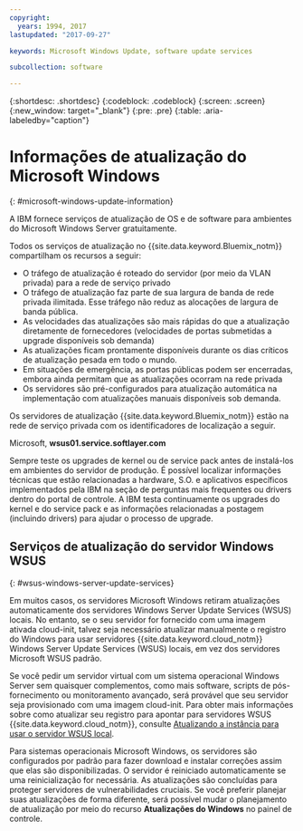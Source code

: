 ```yaml
---
copyright:
  years: 1994, 2017
lastupdated: "2017-09-27"

keywords: Microsoft Windows Update, software update services

subcollection: software

---
```


{:shortdesc: .shortdesc}
{:codeblock: .codeblock}
{:screen: .screen}
{:new_window: target="_blank"}
{:pre: .pre}
{:table: .aria-labeledby="caption"}

# Informações de atualização do Microsoft Windows
{: #microsoft-windows-update-information}

A IBM fornece serviços de atualização de OS e de software para ambientes do Microsoft Windows Server gratuitamente.

Todos os serviços de atualização no {{site.data.keyword.Bluemix_notm}} compartilham os recursos a seguir:
* O tráfego de atualização é roteado do servidor (por meio da VLAN privada) para a rede de serviço privado
* O tráfego de atualização faz parte de sua largura de banda de rede privada ilimitada. Esse tráfego não reduz as alocações de largura de banda pública.
* As velocidades das atualizações são mais rápidas do que a atualização diretamente de fornecedores (velocidades de portas submetidas a upgrade disponíveis sob demanda)
* As atualizações ficam prontamente disponíveis durante os dias críticos de atualização pesada em todo o mundo.
* Em situações de emergência, as portas públicas podem ser encerradas, embora ainda permitam que as atualizações ocorram na rede privada
* Os servidores são pré-configurados para atualização automática na implementação com atualizações manuais disponíveis sob demanda.


Os servidores de atualização {{site.data.keyword.Bluemix_notm}} estão na rede de serviço privada com os identificadores de localização a seguir.

Microsoft, **wsus01.service.softlayer.com**

Sempre teste os upgrades de kernel ou de service pack antes de instalá-los em ambientes do servidor de produção. É possível localizar informações técnicas que estão relacionadas a hardware, S.O. e aplicativos específicos implementados pela IBM na seção de perguntas mais frequentes ou drivers dentro do portal de controle. A IBM testa continuamente os upgrades do kernel e do service pack e as informações relacionadas a postagem (incluindo drivers) para ajudar o processo de upgrade.


## Serviços de atualização do servidor Windows WSUS
{: #wsus-windows-server-update-services}

Em muitos casos, os servidores Microsoft Windows retiram atualizações automaticamente dos servidores Windows Server Update Services (WSUS) locais. No entanto, se o seu servidor for fornecido com uma imagem ativada cloud-init, talvez seja necessário atualizar manualmente o registro do Windows para usar servidores {{site.data.keyword.cloud_notm}} Windows Server Update Services (WSUS) locais, em vez dos servidores Microsoft WSUS padrão.

Se você pedir um servidor virtual com um sistema operacional Windows Server sem quaisquer complementos, como mais software, scripts de pós-fornecimento ou monitoramento avançado, será provável que seu servidor seja provisionado com uma imagem cloud-init. Para obter mais informações sobre como atualizar seu registro para apontar para servidores WSUS {{site.data.keyword.cloud_notm}}, consulte [Atualizando a instância para usar o servidor WSUS local](/docs/infrastructure/software?topic=software-updating-an-instance-to-use-a-local-wsus-server).

Para sistemas operacionais Microsoft Windows, os servidores são configurados por padrão para fazer download e instalar correções assim que elas são disponibilizadas. O servidor é reiniciado automaticamente se uma reinicialização for necessária. As atualizações são concluídas para proteger servidores de vulnerabilidades cruciais. Se você preferir planejar suas atualizações de forma diferente, será possível mudar o planejamento de atualização por meio do recurso **Atualizações do Windows** no painel de controle.
